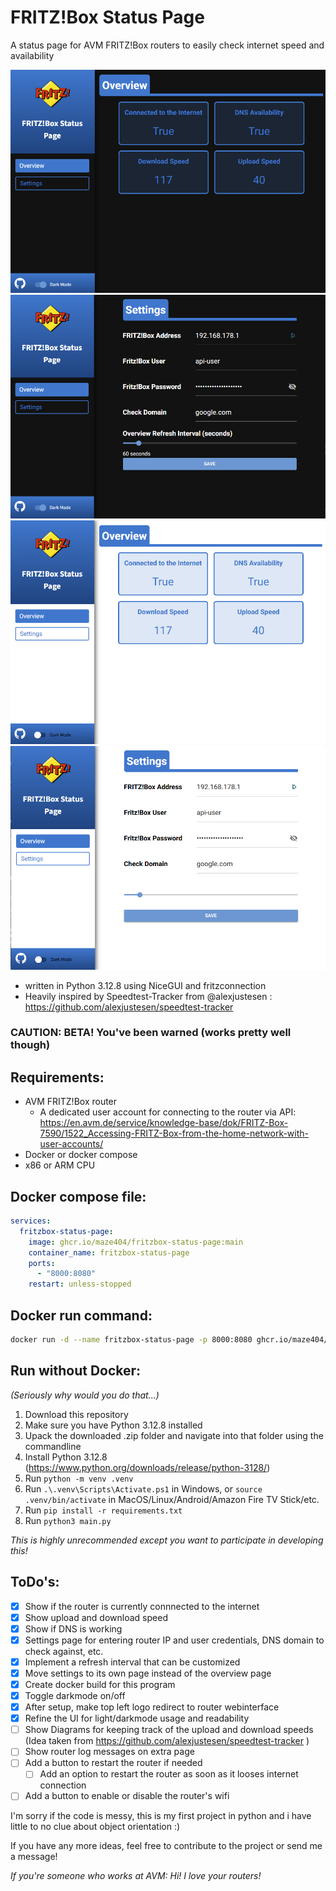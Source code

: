 # FRITZ!Box Status Page
A status page for AVM FRITZ!Box routers to easily check internet speed and availability

![Example](.images/example-darkmode.png)
![Example](.images/example-darkmode_settings.png)
![Example](.images/example-lightmode.png)
![Example](.images/example-lightmode_settings.png)

- written in Python 3.12.8 using NiceGUI and fritzconnection
- Heavily inspired by Speedtest-Tracker from @alexjustesen : https://github.com/alexjustesen/speedtest-tracker

### CAUTION: BETA! You've been warned (works pretty well though)

## Requirements:
- AVM FRITZ!Box router
    - A dedicated user account for connecting to the router via API: https://en.avm.de/service/knowledge-base/dok/FRITZ-Box-7590/1522_Accessing-FRITZ-Box-from-the-home-network-with-user-accounts/
- Docker or docker compose
- x86 or ARM CPU

## Docker compose file:
```yaml
services:
  fritzbox-status-page:
    image: ghcr.io/maze404/fritzbox-status-page:main
    container_name: fritzbox-status-page
    ports:
      - "8000:8080"
    restart: unless-stopped
```

## Docker run command:
```sh
docker run -d --name fritzbox-status-page -p 8000:8080 ghcr.io/maze404/fritzbox-status-page:main
```

## Run without Docker:
*(Seriously why would you do that...)*
1. Download this repository
2. Make sure you have Python 3.12.8 installed
3. Upack the downloaded .zip folder and navigate into that folder using the commandline
4. Install Python 3.12.8 (https://www.python.org/downloads/release/python-3128/)
5. Run `python -m venv .venv`
6. Run `.\.venv\Scripts\Activate.ps1` in Windows, or `source .venv/bin/activate` in MacOS/Linux/Android/Amazon Fire TV Stick/etc.
7. Run `pip install -r requirements.txt`
8. Run `python3 main.py`

*This is highly unrecommended except you want to participate in developing this!*


## ToDo's:
- [x] Show if the router is currently connnected to the internet
- [x] Show upload and download speed
- [x] Show if DNS is working
- [x] Settings page for entering router IP and user credentials, DNS domain to check against, etc.
- [x] Implement a refresh interval that can be customized
- [x] Move settings to its own page instead of the overview page
- [x] Create docker build for this program
- [x] Toggle darkmode on/off
- [x] After setup, make top left logo redirect to router webinterface
- [x] Refine the UI for light/darkmode usage and readability
- [ ] Show Diagrams for keeping track of the upload and download speeds (Idea taken from https://github.com/alexjustesen/speedtest-tracker )
- [ ] Show router log messages on extra page
- [ ] Add a button to restart the router if needed
    - [ ] Add an option to restart the router as soon as it looses internet connection
- [ ] Add a button to enable or disable the router's wifi

I'm sorry if the code is messy, this is my first project in python and i have little to no clue about object orientation :)

If you have any more ideas, feel free to contribute to the project or send me a message!

*If you're someone who works at AVM: Hi! I love your routers!*
